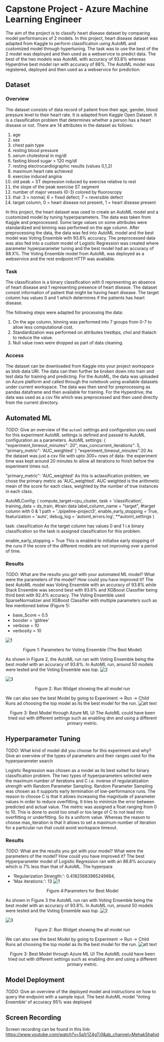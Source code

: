 # Capstone Project - Azure Machine Learning Engineer
The aim of the project is to classify heart disease dataset by comparing model performances of 2 models. In this project, heart disease dataset was adapted from Kaggle to perform classification using AutoML and customized model through hypertuning. The task was to use the best of the 2 model was deployed and then used as a webservice to predict data. The best of the two models was AutoML with accuracy of 93.8% whereas Hyperdrive best model ran with accuracy of 88%. The AutoML model was registered, deployed and then used as a webservice for prediction.


## Dataset

### Overview
The dataset consists of data record of patient from their age, gender, blood pressure level to their heart rate. It is adapted from Kaggle Open Dataset. It is a classification problem that determines whether a person has a heart disease or not. There are 14 attributes in the dataset as follows:
1. age
2. sex
3. chest pain type
4. resting blood pressure
5. serum cholestoral in mg/dl
6. fasting blood sugar > 120 mg/dl
7. resting electrocardiographic results (values 0,1,2)
8. maximum heart rate achieved
9. exercise induced angina
10. old peak = ST depression induced by exercise relative to rest
11. the slope of the peak exercise ST segment
12. number of major vessels (0-3) colored by fluoroscopy
13. thal: 3 = normal; 6 = fixed defect; 7 = reversible defect
14. target column, 0 = heart disease not present, 1 = heart disease present

In this project, the heart dataset was used to create an AutoML model and a customized model by tuning hyperparameters. The data was taken from Kaggle and preprocessed. Some large values on some attributes were standardized and binning was performed on the age column. After preprocessing the data, the data was fed into AutoML model and the best model was Voting Ensemble with 93.8% accuracy. The preprocessed data was also fed into a custom model of Logistic Regression was created where parameter hyperparameter tuning and the best model had an accuracy of 88.X%. The Voting Ensemble model from AutoML was deployed as a webservice and the rest endpoint HTTP was available.

### Task
The classification is a binary classification with 0 representing an absence of heart disease and 1 representing presence of heart disease.
The dataset consist information of patient that might be having heart disease. The target column has values 0 and 1 which determines if the patients has heart disease.

The following steps were adapted for processing the data:
1. On the age column, binning was performed into 7 groups from 0-7 to allow less computational cost.
2. Standardization was performed on attributes trestbps, chol and thalach to reduce the value.
3. Null value rows were dropped as part of data cleaning.

### Access
The dataset can be downloaded from Kaggle into your project workspace as blob data URI. The data can then further be broken down into train and test data for training and predicting.
For the AutoML, the data was uploaded on Azure platform and called through the notebook using available datasets under current workspace. The data was then send for preprocessing as pandas dataframe and then available for training.
For the Hyperdrive, the data was used as a csv file which was preprocessed and then used directly from the current directory.

## Automated ML
*TODO*: Give an overview of the `automl` settings and configuration you used for this experiment
AutoML settings is defined and passed to AutoML configuration as a parameters.
AutoML settings:
{
    "experiment_timeout_minutes": 20",
    max_concurrent_iterations": 5,
    "primary_metric": 'AUC_weighted'
}
"experiment_timeout_minutes":20
As the dataset was just a csv file with upto 300+ rows of data- the experiment time was kept around 20 minutes to allow all iterations to finish before the experiment times out.

"primary_metric": 'AUC_weighted'
As this is aclassification problem, we chose the primary metric as 'AUC_weighted'. AUC weighted is the arithmetic mean of the score for each class, weighted by the number of true instances in each class.

AutoMLConfig:
(
    compute_target=cpu_cluster,
     task = 'classification',
     training_data = ds_train, #train data
     label_column_name = "target", #target column with 0 & 1
     path = './pipeline-project3',
     enable_early_stopping = True,
     featurization = 'auto',
     debug_log = 'automl_errors.log',
     **automl_settings
)

task: classification
As the target column has values 0 and 1 i.e binary classification so the task is assigned classification for this problem.

enable_early_stopping = True
This is enabled to initialise early stopping of the runs if the score of the different models are not improving over a period of time.

### Results
*TODO*: What are the results you got with your automated ML model? What were the parameters of the model? How could you have improved it?
The best AutoML model was Voting Ensemble with an accuracy of 93.8% while Stack Ensemble was second best with 93.6% and XGBoost Classifier being third best with 92.4% accuracy. The Voting Ensemble used SparseNormalizer and XGBoost Classifier with multiple parameters such as few mentioned below (Figure 1):
- base_Score = 0.5
- booster = 'gbtree'
- verbose = 10
- verbosity = 10

![1](https://github.com/army-mehak/Project3-Azure-ML/blob/master/starter_file/img/automl-hyperparameters.png)
<p align="center">
 Figure 1: Parameters for Voting Ensemble (The Best Model)
</p>

As shown in Figure 2, the AutoML run ran with Voting Ensemble being the best model with an accuracy of 93.8%. In AutoML run, around 50 models were tested and the Voting Ensemble was top.
![2](https://github.com/army-mehak/Project3-Azure-ML/blob/master/starter_file/img/a-1.PNG)

![3](https://github.com/army-mehak/Project3-Azure-ML/blob/master/starter_file/img/a-2.PNG)
<p align="center">
 Figure 2: Run Widget showing the all model run

We can also see the best Model by going to Experiment -> Run -> Child Runs ad choosing the top model as its the best model for the run.
 ![alt text](https://github.com/army-mehak/Project3-Azure-ML/blob/master/starter_file/img/a-3.PNG)
 <p align="center">
  Figure 3: Best Model through Azure ML UI
The AutoML could have been tried out with different settings such as enabling dnn and using a different primary metric. 

## Hyperparameter Tuning
*TODO*: What kind of model did you choose for this experiment and why? Give an overview of the types of parameters and their ranges used for the hyperparameter search

Logistic Regression was chosen as a model as its best suited for binary classification problem. The two types of hyperparameters selected were the maximum number of iterations and C i.e. inverse of regularatization strength with Random Parameter Sampling. Random Parameter Sampling was chosen as it supports early termination of low-performance runs. 
The reason to choose C is that it allows increasing the magnitude of parameter values in order to reduce overfitting. It tries to minimize the error between predicted and actual value. The metric was assigned a float ranging from 0 to 10.  This is done to avoid too small or too large of C to not lead into overfitting or underfitting. So its a uniform value. Whereas the reason to choose max_iteration is that it allows to set a maximum number of iteration for a particular run that could avoid workspace timeout.


### Results
*TODO*: What are the results you got with your model? What were the parameters of the model? How could you have improved it?
The best Hyperparameter model of Logistic Regression ran with an 86.8% accuracy which is 7% less than that of AutoML. The hyperpara
- 'Regularization Strength:': 0.41825683985249884,
-  'Max iterations:': 13
![1](https://github.com/army-mehak/Project3-Azure-ML/blob/master/starter_file/img/h-3.PNG)
<p align="center">
 Figure 4:Parameters for Best Model
</p>

As shown in Figure 3 the AutoML run ran with Voting Ensemble being the best model with an accuracy of 93.8%. In AutoML run, around 50 models were tested and the Voting Ensemble was top.
![2](https://github.com/army-mehak/Project3-Azure-ML/blob/master/starter_file/img/a-1.PNG)

![3](https://github.com/army-mehak/Project3-Azure-ML/blob/master/starter_file/img/a-2.PNG)
<p align="center">
 Figure 2: Run Widget showing the all model run

We can also see the best Model by going to Experiment -> Run -> Child Runs ad choosing the top model as its the best model for the run.
 ![alt text](https://github.com/army-mehak/Project3-Azure-ML/blob/master/starter_file/img/a-3.PNG)
 <p align="center">
  Figure 3: Best Model through Azure ML UI
The AutoML could have been tried out with different settings such as enabling dnn and using a different primary metric. 

## Model Deployment
*TODO*: Give an overview of the deployed model and instructions on how to query the endpoint with a sample input.
The best AutoML model 'Voting Ensemble' of accuracy 95% was deployed

## Screen Recording
Screen recording can be found in this link: https://www.youtube.com/watch?v=5a1r1Z4gTi0&ab_channel=MehakShahid
